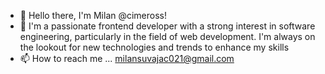 - 👋 Hello there, I'm Milan @cimeross!
- 👀 I'm a passionate frontend developer with a strong interest in software engineering, particularly in the field of web development. I'm always on the lookout for new       technologies and trends to enhance my skills
- 📫 How to reach me ... milansuvajac021@gmail.com

<!---
cimeross/cimeross is a ✨ special ✨ repository because its `README.md` (this file) appears on your GitHub profile.
You can click the Preview link to take a look at your changes.
--->
